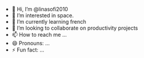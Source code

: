 - 👋 Hi, I’m @linasofi2010
- 👀 I’m interested in space.
- 🌱 I’m currently learning french
- 💞️ I’m looking to collaborate on productivity projects
- 📫 How to reach me ...
- 😄 Pronouns: ...
- ⚡ Fun fact: ...

<!---
linasofi2010/linasofi2010 is a ✨ special ✨ repository because its `README.md` (this file) appears on your GitHub profile.
You can click the Preview link to take a look at your changes.
--->
